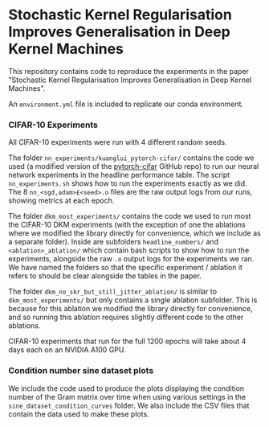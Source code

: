 # Stochastic Kernel Regularisation Improves Generalisation in Deep Kernel Machines
This repository contains code to reproduce the experiments in the paper "Stochastic Kernel Regularisation Improves Generalisation in Deep Kernel Machines".

An `environment.yml` file is included to replicate our conda environment.

### CIFAR-10 Experiments
All CIFAR-10 experiments were run with 4 different random seeds.

The folder `nn_experiments/kuanglui_pytorch-cifar/` contains the code we used (a modified version of the [pytorch-cifar](https://github.com/kuangliu/pytorch-cifar) GitHub repo) to run our neural network experiments in the headline performance table. The script `nn_experiments.sh` shows how to run the experiments exactly as we did. The 8 `nn_<sgd,adam>£<seed>.o` files are the raw output logs from our runs, showing metrics at each epoch.

The folder `dkm_most_experiments/` contains the code we used to run most the CIFAR-10 DKM experiments (with the exception of one the ablations where we modified the library directly for convenience, which we include as a separate folder). Inside are subfolders `headline_numbers/` and `<ablation>_ablation/` which contain bash scripts to show how to run the experiments, alongside the raw `.o` output logs for the experiments we ran. We have named the folders so that the specific experiment / ablation it refers to should be clear alongside the tables in the paper.

The folder `dkm_no_skr_but_still_jitter_ablation/` is similar to `dkm_most_experiments/` but only contains a single ablation subfolder. This is because for this ablation we modified the library directly for convenience, and so running this ablation requires slightly different code to the other ablations.

CIFAR-10 experiments that run for the full 1200 epochs will take about 4 days each on an NVIDIA A100 GPU.

### Condition number sine dataset plots
We include the code used to produce the plots displaying the condition number of the Gram matrix over time when using various settings in the `sine_dataset_condition_curves` folder. We also include the CSV files that contain the data used to make these plots.
